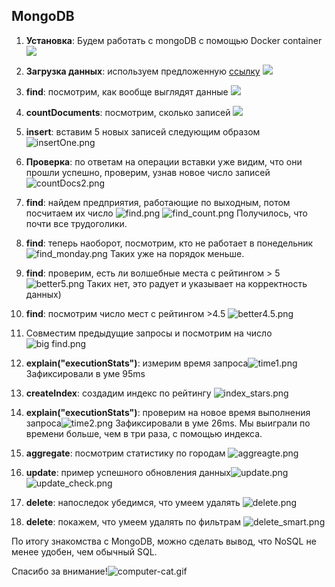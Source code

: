 ## MongoDB

1. **Установка**: Будем работать с mongoDB с помощью Docker container
   ![](screens/docker_install_mongodb.png)
2. **Загрузка данных**: используем предложенную [ссылку](https://www.yelp.com/dataset/)
![](screens/upload_business_dataset.png)
3. **find**: посмотрим, как вообще выглядят данные
![](screens/usual_find.png)
4. **countDocuments**: посмотрим, сколько записей 
![](screens/amount_docs.png)
5. **insert**: вставим 5 новых записей следующим образом 
![insertOne.png](screens/insertOne.png)
6. **Проверка**: по ответам на операции вставки уже видим, что они
прошли успешно, проверим, узнав новое число записей 
![countDocs2.png](screens/countDocs2.png)

7. **find**: найдем предприятия, работающие по выходным, потом посчитаем их число 
![find.png](screens/find.png)
![find_count.png](screens/find_count.png)
Получилось, что почти все трудоголики.
8. **find**: теперь наоборот, посмотрим, кто не работает в понедельник
![find_monday.png](screens/find_monday.png)
Таких уже на порядок меньше.
9. **find**: проверим, есть ли волшебные места с рейтингом > 5
![better5.png](screens/better5.png)
Таких нет, это радует и указывает на корректность данных)
10. **find**: посмотрим число мест с рейтингом >4.5
![better4.5.png](screens/better4.5.png)
11. Совместим предыдущие запросы и посмотрим на число
![big find.png](screens/big%20find.png)
12. **explain("executionStats")**: измерим время запроса![time1.png](screens/time1.png)
Зафиксировали в уме 95ms
13. **createIndex**: создадим индекс по рейтингу
![index_stars.png](screens/index_stars.png)
14. **explain("executionStats")**: проверим на новое время выполнения запроса![time2.png](screens/time2.png)
Зафиксировали в уме 26ms. Мы выиграли по времени больше, чем в три раза, с помощью индекса.
15. **aggregate**: посмотрим статистику по городам ![aggreagte.png](screens/aggreagte.png)
16. **update**: пример успешного обновления данных![update.png](screens/update.png)![update_check.png](screens/update_check.png)
17. **delete**: напоследок убедимся, что умеем удалять ![delete.png](screens/delete.png)
18. **delete**: покажем, что умеем удалять по фильтрам ![delete_smart.png](screens/delete_smart.png)

По итогу знакомства с MongoDB, можно сделать вывод, что NoSQL не менее удобен, чем обычный SQL.

Спасибо за внимание!![computer-cat.gif](screens/computer-cat.gif)